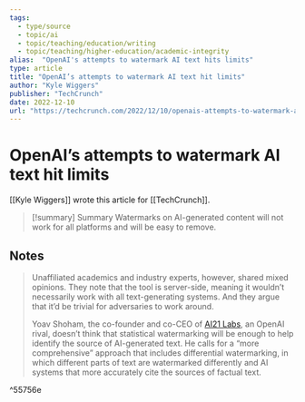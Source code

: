```yaml
---
tags:
  - type/source
  - topic/ai
  - topic/teaching/education/writing
  - topic/teaching/higher-education/academic-integrity
alias:  "OpenAI's attempts to watermark AI text hits limits"
type: article
title: "OpenAI’s attempts to watermark AI text hit limits"
author: "Kyle Wiggers"
publisher: "TechCrunch"
date: 2022-12-10
url: "https://techcrunch.com/2022/12/10/openais-attempts-to-watermark-ai-text-hit-limits/"
---
```

# OpenAI’s attempts to watermark AI text hit limits
[[Kyle Wiggers]] wrote this article for [[TechCrunch]].

> [!summary] Summary
> Watermarks on AI-generated content will not work for all platforms and will be easy to remove.

## Notes
> Unaffiliated academics and industry experts, however, shared mixed opinions. They note that the tool is server-side, meaning it wouldn’t necessarily work with all text-generating systems. And they argue that it’d be trivial for adversaries to work around.
> 
> Yoav Shoham, the co-founder and co-CEO of [AI21 Labs](https://techcrunch.com/2022/07/12/openai-rival-ai21-labs-raises-64m-to-ramp-up-its-ai-powered-language-services/), an OpenAI rival, doesn’t think that statistical watermarking will be enough to help identify the source of AI-generated text. He calls for a “more comprehensive” approach that includes differential watermarking, in which different parts of text are watermarked differently and AI systems that more accurately cite the sources of factual text.

^55756e
